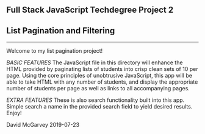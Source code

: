 Full Stack JavaScript Techdegree Project 2
-----------------------------------------
##    List Pagination and Filtering    ##
-----------------------------------------

Welcome to my list pagination project!

*BASIC FEATURES*
The JavaScript file in this directory will enhance the HTML provided by paginating lists of students into crisp clean sets of 10 per page. Using the core principles of unobtrusive JavaScript, this app will be able to take HTML with any number of students, and display the appropriate number of students per page as well as links to all accompanying pages.

*EXTRA FEATURES*
These is also search functionality built into this app. Simple search a name in the provided search field to yield desired results. Enjoy!

David McGarvey 2019-07-23
